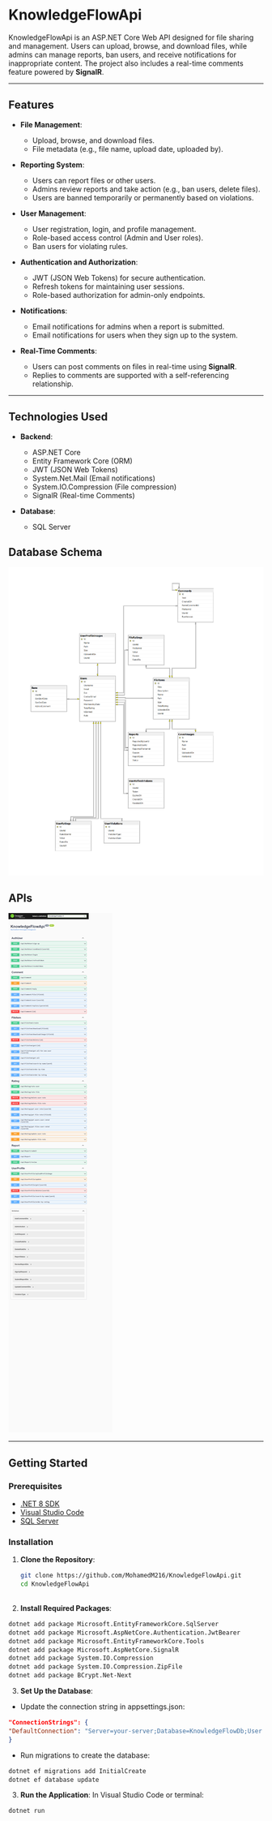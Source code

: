 # KnowledgeFlowApi

KnowledgeFlowApi is an ASP.NET Core Web API designed for file sharing and management. Users can upload, browse, and download files, while admins can manage reports, ban users, and receive notifications for inappropriate content. The project also includes a real-time comments feature powered by **SignalR**.

---

## Features

- **File Management**:
  - Upload, browse, and download files.
  - File metadata (e.g., file name, upload date, uploaded by).

- **Reporting System**:
  - Users can report files or other users.
  - Admins review reports and take action (e.g., ban users, delete files).
  - Users are banned temporarily or permanently based on violations.

- **User Management**:
  - User registration, login, and profile management.
  - Role-based access control (Admin and User roles).
  - Ban users for violating rules.

- **Authentication and Authorization**:
  - JWT (JSON Web Tokens) for secure authentication.
  - Refresh tokens for maintaining user sessions.
  - Role-based authorization for admin-only endpoints.

- **Notifications**:
  - Email notifications for admins when a report is submitted.
  - Email notifications for users when they sign up to the system.

- **Real-Time Comments**:
  - Users can post comments on files in real-time using **SignalR**.
  - Replies to comments are supported with a self-referencing relationship.

---

## Technologies Used

- **Backend**:
  - ASP.NET Core
  - Entity Framework Core (ORM)
  - JWT (JSON Web Tokens)
  - System.Net.Mail (Email notifications)
  - System.IO.Compression (File compression)
  - SignalR (Real-time Comments)

- **Database**:
  - SQL Server

## Database Schema

![Alt Text](ProjectMaterials/DatabaseTables.png)

## APIs

![Alt Text](ProjectMaterials/localhost_5186_swagger_index.html.png)

-------------------

## Getting Started

### Prerequisites

- [.NET 8 SDK](https://dotnet.microsoft.com/download/dotnet/8.0)
- [Visual Studio Code](https://code.visualstudio.com/)
- [SQL Server](https://www.microsoft.com/en-us/sql-server/sql-server-downloads)

### Installation

1. **Clone the Repository**:
   ```bash
   git clone https://github.com/MohamedM216/KnowledgeFlowApi.git
   cd KnowledgeFlowApi
  
2. **Install Required Packages**:
  ```bash
  dotnet add package Microsoft.EntityFrameworkCore.SqlServer
  dotnet add package Microsoft.AspNetCore.Authentication.JwtBearer
  dotnet add package Microsoft.EntityFrameworkCore.Tools
  dotnet add package Microsoft.AspNetCore.SignalR
  dotnet add package System.IO.Compression
  dotnet add package System.IO.Compression.ZipFile
  dotnet add package BCrypt.Net-Next
  ```

3. **Set Up the Database**:
  - Update the connection string in appsettings.json:
  ```json
  "ConnectionStrings": {
  "DefaultConnection": "Server=your-server;Database=KnowledgeFlowDb;User Id=your-user;Password=your-password;"
  }
  ```

  - Run migrations to create the database:
  ```bash
  dotnet ef migrations add InitialCreate
  dotnet ef database update
  ```
3. **Run the Application**:
  In Visual Studio Code or terminal:
  ```bash
  dotnet run
  ```

